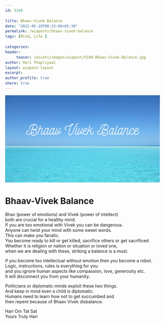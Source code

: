```yaml
--- 
id: 5189

title: Bhaav-Vivek Balance
date: "2022-05-19T08:33:00+05:30"
permalink: /wiaposts/bhaav-vivek-balance
tags: [Mind, Life ]    

categories: 
header:
     teaser: /assets/images/wiapost/5189-Bhaav-Vivek-Balance.jpg
author: Hari Thapliyaal 
layout: wiapost-layout
excerpt:  
author_profile: true 
share: true 
---
```


![Bhaav-Vivek Balance](/assets/images/wiapost/5189-Bhaav-Vivek-Balance.jpg)    
   
# Bhaav-Vivek Balance   
          
Bhav (power of emotions) and Vivek (power of intellect)     
both are crucial for a healthy mind.     
If you are too emotional with Vivek you can be dangerous.     
Anyone can twist your mind with some sweet words.     
This can make you fanatic.     
You become ready to kill or get killed, sacrifice others or get sacrificed.     
Whether it is religion or nation or situation or loved one,    
when we are dealing with these, striking a balance is a must.     
    
If you become too intellectual without emotion then you become a robot.     
Logic, instructions, rules is everything for you     
and you ignore human aspects like compassion, love, generosity etc.     
It will disconnect you from your humanity.    
     
Politicians or diplomatic minds exploit these two things.     
And keep in mind even a child is diplomatic.     
Humans need to learn how not to get succumbed and     
then repent because of Bhaav Vivek disbalance.     
    
Hari Om Tat Sat     
Yours Truly Hari    
